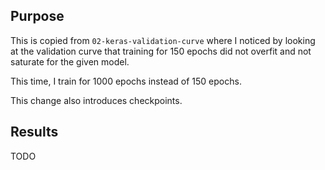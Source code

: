 ## Purpose

This is copied from `02-keras-validation-curve` where I noticed by looking at
the validation curve that training for 150 epochs did not overfit and not
saturate for the given model.

This time, I train for 1000 epochs instead of 150 epochs.

This change also introduces checkpoints.

## Results

TODO
